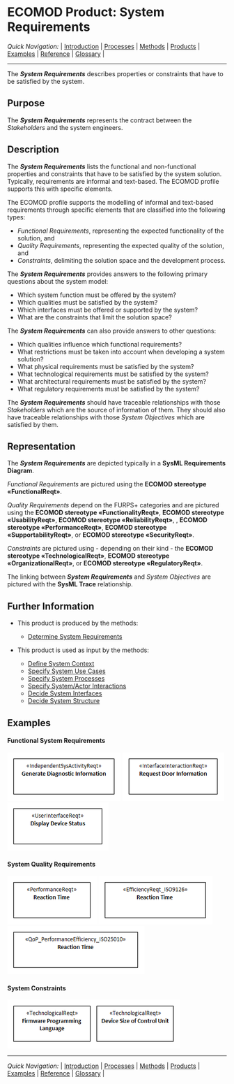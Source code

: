 # ECOMOD Product: System Requirements


_Quick Navigation:_ | [Introduction](index.md) | [Processes](processes.md) | [Methods](methods.md) | [Products](products.md) | [Examples](examples.md) | [Reference](quick-reference.md) | [Glossary](glossary.md) |

---


The **_System Requirements_** describes properties or constraints that have to be satisfied by the system.


## Purpose

The **_System Requirements_** represents the contract between the _Stakeholders_ and the system engineers.


## Description

The **_System Requirements_** lists the functional and non-functional properties and constraints that have to be satisfied by the system solution. Typically, requirements are informal and text-based. The ECOMOD profile supports this with specific elements.

The ECOMOD profile supports the modelling of informal and text-based requirements through specific elements that are classified into the following types:
+ _Functional Requirements_, representing the expected functionality of the solution, and
+ _Quality Requirements_, representing the expected quality of the solution, and
+ _Constraints_, delimiting the solution space and the development process.

The **_System Requirements_** provides answers to the following primary questions about the system model:

+ Which system function must be offered by the system?
+ Which qualities must be satisfied by the system?
+ Which interfaces must be offered or supported by the system?
+ What are the constraints that limit the solution space?

The **_System Requirements_** can also provide answers to other questions:

+ Which qualities influence which functional requirements?
+ What restrictions must be taken into account when developing a system solution?
+ What physical requirements must be satisfied by the system?
+ What technological requirements must be satisfied by the system?
+ What architectural requirements must be satisfied by the system?
+ What regulatory requirements must be satisfied by the system?

The **_System Requirements_** should have traceable relationships with those _Stakeholders_ which are the source of information of them. They should also have traceable relationships with those _System Objectives_ which are satisfied by them.


## Representation

The **_System Requirements_** are depicted typically in a **SysML Requirements Diagram**.

_Functional Requirements_ are pictured using the **ECOMOD stereotype «FunctionalReqt»**.

_Quality Requirements_ depend on the FURPS+ categories and are pictured using the **ECOMOD stereotype «FunctionalityReqt»**, **ECOMOD stereotype «UsabilityReqt»**, **ECOMOD stereotype «ReliabilityReqt»**, , **ECOMOD stereotype «PerformanceReqt»**, **ECOMOD stereotype «SupportabilityReqt»**, or **ECOMOD stereotype «SecurityReqt»**.

_Constraints_ are pictured using - depending on their kind - the **ECOMOD stereotype «TechnologicalReqt»**, **ECOMOD stereotype «OrganizationalReqt»**, or **ECOMOD stereotype «RegulatoryReqt»**.

The linking between **_System Requirements_** and _System Objectives_ are pictured with the **SysML Trace** relationship.


## Further Information

+ This product is produced by the methods:
  - [Determine System Requirements](method_system-requirements.md)

+ This product is used as input by the methods:
  - [Define System Context](method_system-context.md)
  - [Specify System Use Cases](method_system-usecases.md)
  - [Specify System Processes](method_system-processes.md)
  - [Specify System/Actor Interactions](method_system-interactions.md)
  - [Decide System Interfaces](method_system-interfaces.md)
  - [Decide System Structure](method_system-architecture.md)


## Examples

#### Functional System Requirements

![Example of Functional Requirements](images/en-ecomod-sample-sysreqt-functional-independent-system-activity.png)
![Example of Functional Requirements](images/en-ecomod-sample-sysreqt-functional-interface-interaction.png)
![Example of Functional Requirements](images/en-ecomod-sample-sysreqt-functional-user-interaction.png)

#### System Quality Requirements

![Example of Quality Requirements (FURPS+)](images/en-ecomod-sample-quality-furps-performance.png)
![Example of Quality Requirements (FURPS+)](images/en-ecomod-sample-quality-iso9126-efficiency.png)
![Example of Quality Requirements (FURPS+)](images/en-ecomod-sample-quality-iso25010-qop-performance-efficiency.png)

#### System Constraints

![Example of System Constraints](images/en-ecomod-sample-constraint-technological.png)


---
_Quick Navigation:_ | [Introduction](index.md) | [Processes](processes.md) | [Methods](methods.md) | [Products](products.md) | [Examples](examples.md) | [Reference](quick-reference.md) | [Glossary](glossary.md) |
